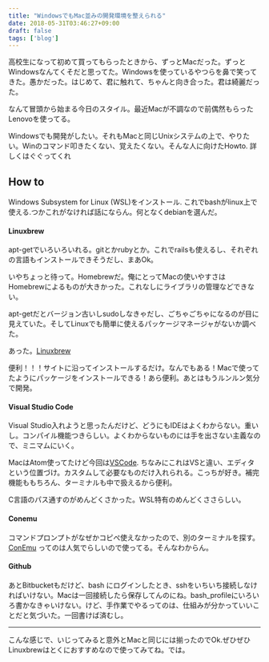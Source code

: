 ```yaml
---
title: "WindowsでもMac並みの開発環境を整えられる"
date: 2018-05-31T03:46:27+09:00
draft: false
tags: ['blog']
---
```

高校生になって初めて買ってもらったときから、ずっとMacだった。ずっとWindowsなんてくそだと思ってた。Windowsを使っているやつらを鼻で笑ってきた。愚かだった。はじめて、君に触れて、ちゃんと向き合った。君は綺麗だった。

なんて冒頭から始まる今日のスタイル。最近Macが不調なので前偶然もらったLenovoを使ってる。

Windowsでも開発がしたい。それもMacと同じUnixシステムの上で、やりたい。Winのコマンド叩きたくない、覚えたくない。そんな人に向けたHowto. 詳しくはぐぐってくれ

## How to
Windows Subsystem for Linux (WSL)をインストール. これでbashがlinux上で使える.つかこれがなければ話にならん。何となくdebianを選んだ。

#### Linuxbrew
apt-getでいろいろいれる。gitとかrubyとか。これでrailsも使えるし、それぞれの言語もインストールできそうだし、まあOk。

いやちょっと待って。Homebrewだ。俺にとってMacの使いやすさはHomebrewによるものが大きかった。これなしにライブラリの管理などできない。

apt-getだとバージョン古いしsudoしなきゃだし、ごちゃごちゃになるのが目に見えていた。そしてLinuxでも簡単に使えるパッケージマネージャがないか調べた。

あった。[Linuxbrew](http://linuxbrew.sh/)

便利！！！サイトに沿ってインストールするだけ。なんでもある！Macで使ってたようにパッケージをインストールできる！あら便利。あとはもうルンルン気分で開発。

#### Visual Studio Code
Visual Studio入れようと思ったんだけど、どうにもIDEはよくわからない。重いし。コンパイル機能つきらしい。よくわからないものには手を出さない主義なので、ミニマムにいく。

MacはAtom使ってたけど今回は[VSCode](https://code.visualstudio.com/). ちなみにこれはVSと違い、エディタという位置づけ。カスタムして必要なものだけ入れられる。こっちが好き。補完機能ももちろん、ターミナルも中で扱えるから便利。

C言語のパス通すのがめんどくさかった。WSL特有のめんどくささらしい。

#### Conemu
コマンドプロンプトがなぜかコピぺ使えなかったので、別のターミナルを探す。[ConEmu](https://conemu.github.io/) ってのは人気でらしいので使ってる。そんなわからん。

#### Github
あとBitbucketもだけど、bash にログインしたとき、sshをいちいち接続しなければいけない。Macは一回接続したら保存してんのにね。bash_profileにいろいろ書かなきゃいけない。けど、手作業でやるってのは、仕組みが分かっていいことだと気づいた。一回書けば済むし。

----

こんな感じで、いじってみると意外とMacと同じには揃ったのでOk.ぜひぜひLinuxbrewはとくにおすすめなので使ってみてね。では。